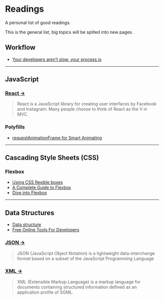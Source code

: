 # Readings

A personal list of good readings.

This is the general list, big topics will be splited into new pages.

## Workflow

- [Your developers aren’t slow, your process is](http://thenextweb.com/dd/2014/11/25/developers-arent-slow/)

---

## JavaScript

### [React →](javascript-react.md)

> React is a JavaScript library for creating user interfaces by Facebook and Instagram. Many people choose to think of React as the V in MVC.

### Polyfills

- [requestAnimationFrame for Smart Animating](http://www.paulirish.com/2011/requestanimationframe-for-smart-animating/)

---

## Cascading Style Sheets (CSS)

### Flexbox

- [Using CSS flexible boxes](https://developer.mozilla.org/en-US/docs/Web/Guide/CSS/Flexible_boxes)
- [A Complete Guide to Flexbox](http://css-tricks.com/snippets/css/a-guide-to-flexbox/)
- [Dive into Flexbox](http://bocoup.com/weblog/dive-into-flexbox/)

---

## Data Structures

- [Data structure](http://en.wikipedia.org/wiki/Data_structure)
- [Free Online Tools For Developers](http://www.freeformatter.com/)

### [JSON →](data-json.md)

> JSON (JavaScript Object Notation) is a lightweight data-interchange format based on a subset of the JavaScript Programming Language

### [XML →](data-xml.md)

> XML (Extensible Markup Language) is a markup language for documents containing structured information defined as an application profile of SGML.
